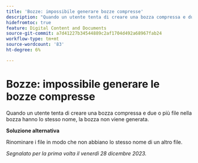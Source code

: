 ```yaml
---
title: 'Bozze: impossibile generare bozze compresse'
description: "Quando un utente tenta di creare una bozza compressa e due o più file nella bozza hanno lo stesso nome, la bozza non viene generata."
hidefromtoc: true
feature: Digital Content and Documents
source-git-commit: a7d41227b34544889c2af1704d492a68967fab24
workflow-type: tm+mt
source-wordcount: '83'
ht-degree: 6%

---
```



# Bozze: impossibile generare le bozze compresse

<!--WF and WFP TOCs-->

Quando un utente tenta di creare una bozza compressa e due o più file nella bozza hanno lo stesso nome, la bozza non viene generata.

**Soluzione alternativa**

Rinominare i file in modo che non abbiano lo stesso nome di un altro file.

_Segnalato per la prima volta il venerdì 28 dicembre 2023._
